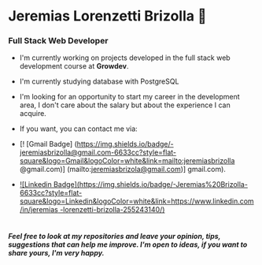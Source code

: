 # Jeremias Lorenzetti Brizolla 👋
### Full Stack Web Developer



- I'm currently working on projects developed in the full stack web development course at **Growdev**.
- I'm currently studying database with PostgreSQL
- I'm looking for an opportunity to start my career in the development area, I don't care about the salary but about the experience I can acquire.</br>

- If you want, you can contact me via:
- [! [Gmail Badge] (https://img.shields.io/badge/-jeremiasbrizolla@gmail.com-6633cc?style=flat-square&logo=Gmail&logoColor=white&link=mailto:jeremiasbrizolla @gmail.com)] (mailto:jeremiasbrizola@gmail.com)] gmail.com).
- [![Linkedin Badge](https://img.shields.io/badge/-Jeremias%20Brizolla-6633cc?style=flat-square&logo=Linkedin&logoColor=white&link=https://www.linkedin.com/in/jeremias -lorenzetti-brizolla-255243140/)](https://www.linkedin.com/in/jeremias-lorenzetti-brizolla-255243140/)</br></br>

##### Feel free to look at my repositories and leave your opinion, tips, suggestions that can help me improve. I'm open to ideas, if you want to share yours, I'm very happy.
